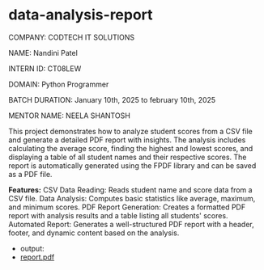# data-analysis-report

COMPANY: CODTECH IT SOLUTIONS

NAME: Nandini Patel

INTERN ID: CT08LEW

DOMAIN: Python Programmer

BATCH DURATION: January 10th, 2025 to february 10th, 2025

MENTOR NAME: NEELA SHANTOSH


This project demonstrates how to analyze student scores from a CSV file and generate a detailed PDF report with insights.
The analysis includes calculating the average score, finding the highest and lowest scores, and displaying a table of all student names and their respective scores. The report is automatically generated using the FPDF library and can be saved as a PDF file.

**Features:**
CSV Data Reading: Reads student name and score data from a CSV file.
Data Analysis: Computes basic statistics like average, maximum, and minimum scores.
PDF Report Generation: Creates a formatted PDF report with analysis results and a table listing all students' scores.
Automated Report: Generates a well-structured PDF report with a header, footer, and dynamic content based on the analysis.

* output:
* [report.pdf](https://github.com/user-attachments/files/18653842/report.pdf)
